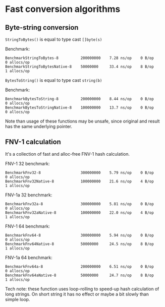 # Fast conversion algorithms

## Byte-string conversion

`StringToBytes()` is equal to type cast `[]byte(s)`

Benchmark:
```
BenchmarkStringToBytes-8          200000000    7.28 ns/op    0 B/op    0 allocs/op
BenchmarkStringToBytesNative-8    50000000     33.4 ns/op    8 B/op    1 allocs/op
```

`BytesToString()` is equal to type cast `string(b)`

Benchmark:
```
BenchmarkBytesToString-8          200000000    8.44 ns/op    0 B/op    0 allocs/op
BenchmarkBytesToStringNative-8    100000000    13.7 ns/op    0 B/op    0 allocs/op
```

Note than usage of these functions may be unsafe, since original and result has the same underlying pointer.

## FNV-1 calculation

It's a collection of fast and alloc-free FNV-1 hash calculation.

FNV-1 32 benchmark:
```
BenchmarkFnv32-8                  300000000    5.79 ns/op    0 B/op    0 allocs/op
BenchmarkFnv32Native-8            100000000    21.6 ns/op    4 B/op    1 allocs/op
```

FNV-1a 32 benchmark:
```
BenchmarkFnv32a-8                 300000000    5.81 ns/op    0 B/op    0 allocs/op
BenchmarkFnv32aNative-8           100000000    22.0 ns/op    4 B/op    1 allocs/op
```

FNV-1 64 benchmark:
```
BenchmarkFnv64-8                  300000000    5.94 ns/op    0 B/op    0 allocs/op
BenchmarkFnv64Native-8            50000000     24.5 ns/op    8 B/op    1 allocs/op
```

FNV-1a 64 benchmark:
```
BenchmarkFnv64a-8                 200000000    6.51 ns/op    0 B/op    0 allocs/op
BenchmarkFnv64aNative-8           50000000     24.7 ns/op    8 B/op    1 allocs/op
```

Tech note: these function uses loop-rolling to speed-up hash calculation of long strings. On short string it has
no effect or maybe a bit slowly than simple loop.
